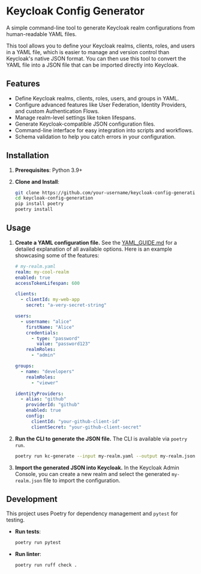 # Keycloak Config Generator

A simple command-line tool to generate Keycloak realm configurations from human-readable YAML files.

This tool allows you to define your Keycloak realms, clients, roles, and users in a YAML file, which is easier to manage and version control than Keycloak's native JSON format. You can then use this tool to convert the YAML file into a JSON file that can be imported directly into Keycloak.

## Features

-   Define Keycloak realms, clients, roles, users, and groups in YAML.
-   Configure advanced features like User Federation, Identity Providers, and custom Authentication Flows.
-   Manage realm-level settings like token lifespans.
-   Generate Keycloak-compatible JSON configuration files.
-   Command-line interface for easy integration into scripts and workflows.
-   Schema validation to help you catch errors in your configuration.

## Installation

1.  **Prerequisites**: Python 3.9+

2.  **Clone and Install**:
    ```bash
    git clone https://github.com/your-username/keycloak-config-generation.git
    cd keycloak-config-generation
    pip install poetry
    poetry install
    ```

## Usage

1.  **Create a YAML configuration file.**
    See the [YAML_GUIDE.md](YAML_GUIDE.md) for a detailed explanation of all available options. Here is an example showcasing some of the features:

    ```yaml
    # my-realm.yaml
    realm: my-cool-realm
    enabled: true
    accessTokenLifespan: 600

    clients:
      - clientId: my-web-app
        secret: "a-very-secret-string"

    users:
      - username: "alice"
        firstName: "Alice"
        credentials:
          - type: "password"
            value: "password123"
        realmRoles:
          - "admin"

    groups:
      - name: "developers"
        realmRoles:
          - "viewer"

    identityProviders:
      - alias: "github"
        providerId: "github"
        enabled: true
        config:
          clientId: "your-github-client-id"
          clientSecret: "your-github-client-secret"
    ```

2.  **Run the CLI to generate the JSON file.**
    The CLI is available via `poetry run`.

    ```bash
    poetry run kc-generate --input my-realm.yaml --output my-realm.json
    ```

3.  **Import the generated JSON into Keycloak.**
    In the Keycloak Admin Console, you can create a new realm and select the generated `my-realm.json` file to import the configuration.

## Development

This project uses Poetry for dependency management and `pytest` for testing.

-   **Run tests**:
    ```bash
    poetry run pytest
    ```
-   **Run linter**:
    ```bash
    poetry run ruff check .
    ```

